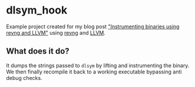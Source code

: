 # dlsym_hook
Example project created for my blog post ["Instrumenting binaries using revng and LLVM"](https://layle.me/posts/instrumentation-with-revng) using [revng](https://rev.ng/) and [LLVM](https://llvm.org/).  

## What does it do?
It dumps the strings passed to `dlsym` by lifting and instrumenting the binary. We then finally recompile it back to a working executable bypassing anti debug checks. 